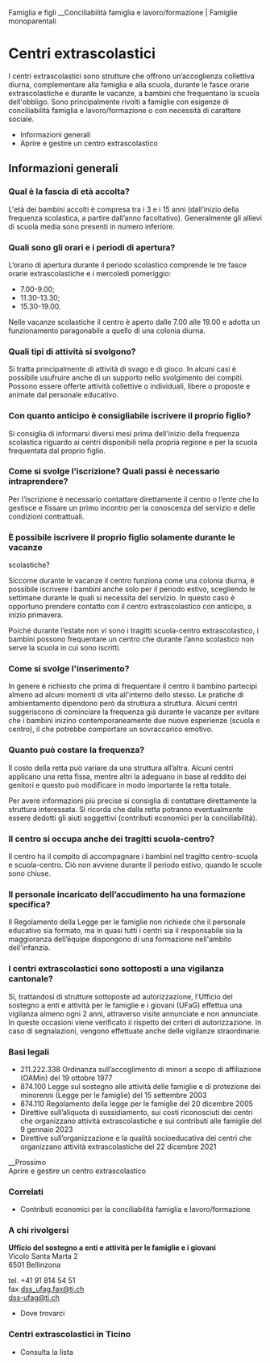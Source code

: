 Famiglia e figli __Conciliabilità famiglia e lavoro/formazione | Famiglie
monoparentali  

#  Centri extrascolastici

I centri extrascolastici sono strutture che offrono un’accoglienza collettiva
diurna, complementare alla famiglia e alla scuola, durante le fasce orarie
extrascolastiche e durante le vacanze, a bambini che frequentano la scuola
dell'obbligo. Sono principalmente rivolti a famiglie con esigenze di
conciliabilità famiglia e lavoro/formazione o con necessità di carattere
sociale.

  * Informazioni generali
  * Aprire e gestire un centro extrascolastico

##  Informazioni generali

### Qual è la fascia di età accolta?

L'età dei bambini accolti è compresa tra i 3 e i 15 anni (dall’inizio della
frequenza scolastica, a partire dall’anno facoltativo). Generalmente gli
allievi di scuola media sono presenti in numero inferiore.

### Quali sono gli orari e i periodi di apertura?

L’orario di apertura durante il periodo scolastico comprende le tre fasce
orarie extrascolastiche e i mercoledì pomeriggio:

  * 7.00-9.00;
  * 11.30-13.30;
  * 15.30-19.00. 

Nelle vacanze scolastiche il centro è aperto dalle 7.00 alle 19.00 e adotta un
funzionamento paragonabile a quello di una colonia diurna.

### Quali tipi di attività si svolgono?

Si tratta principalmente di attività di svago e di gioco. In alcuni casi è
possibile usufruire anche di un supporto nello svolgimento dei compiti.
Possono essere offerte attività collettive o individuali, libere o proposte e
animate dal personale educativo.

### Con quanto anticipo è consigliabile iscrivere il proprio figlio?

Si consiglia di informarsi diversi mesi prima dell'inizio della frequenza
scolastica riguardo ai centri disponibili nella propria regione e per la
scuola frequentata dal proprio figlio.

### Come si svolge l’iscrizione? Quali passi è necessario intraprendere?

Per l’iscrizione è necessario contattare direttamente il centro o l’ente che
lo gestisce e fissare un primo incontro per la conoscenza del servizio e delle
condizioni contrattuali.

### È possibile iscrivere il proprio figlio solamente durante le vacanze
scolastiche?

Siccome durante le vacanze il centro funziona come una colonia diurna, è
possibile iscrivere i bambini anche solo per il periodo estivo, scegliendo le
settimane durante le quali si necessita del servizio. In questo caso è
opportuno prendere contatto con il centro extrascolastico con anticipo, a
inizio primavera.

Poiché durante l’estate non vi sono i tragitti scuola-centro extrascolastico,
i bambini possono frequentare un centro che durante l’anno scolastico non
serve la scuola in cui sono iscritti.

### Come si svolge l'inserimento?

In genere è richiesto che prima di frequentare il centro il bambino partecipi
almeno ad alcuni momenti di vita all'interno dello stesso. Le pratiche di
ambientamento dipendono però da struttura a struttura. Alcuni centri
suggeriscono di cominciare la frequenza già durante le vacanze per evitare che
i bambini inizino contemporaneamente due nuove esperienze (scuola e centro),
il che potrebbe comportare un sovraccarico emotivo.

### Quanto può costare la frequenza?

Il costo della retta può variare da una struttura all’altra. Alcuni centri
applicano una retta fissa, mentre altri la adeguano in base al reddito dei
genitori e questo può modificare in modo importante la retta totale.

Per avere informazioni più precise si consiglia di contattare direttamente la
struttura interessata. Si ricorda che dalla retta potranno eventualmente
essere dedotti gli aiuti soggettivi (contributi economici per la
conciliabilità).

### Il centro si occupa anche dei tragitti scuola-centro?

Il centro ha il compito di accompagnare i bambini nel tragitto centro-scuola e
scuola-centro. Ciò non avviene durante il periodo estivo, quando le scuole
sono chiuse.

### Il personale incaricato dell’accudimento ha una formazione specifica?

Il Regolamento della Legge per le famiglie non richiede che il personale
educativo sia formato, ma in quasi tutti i centri sia il responsabile sia la
maggioranza dell’équipe dispongono di una formazione nell'ambito
dell’infanzia.

### I centri extrascolastici sono sottoposti a una vigilanza cantonale?

Sì, trattandosi di strutture sottoposte ad autorizzazione, l’Ufficio del
sostegno a enti e attività per le famiglie e i giovani (UFaG) effettua una
vigilanza almeno ogni 2 anni, attraverso visite annunciate e non annunciate.
In queste occasioni viene verificato il rispetto dei criteri di
autorizzazione. In caso di segnalazioni, vengono effettuate anche delle
vigilanze straordinarie.

### Basi legali

  * 211.222.338 Ordinanza sull’accoglimento di minori a scopo di affiliazione (OAMin) del 19 ottobre 1977
  * 874.100 Legge sul sostegno alle attività delle famiglie e di protezione dei minorenni (Legge per le famiglie) del 15 settembre 2003
  * 874.110 Regolamento della legge per le famiglie del 20 dicembre 2005
  * Direttive sull’aliquota di sussidiamento, sui costi riconosciuti dei centri che organizzano attività extrascolastiche e sui contributi alle famiglie del 9 gennaio 2023
  * Direttive sull’organizzazione e la qualità socioeducativa dei centri che organizzano attività extrascolastiche del 22 dicembre 2021

__Prossimo  
Aprire e gestire un centro extrascolastico

### Correlati

  * Contributi economici per la conciliabilità famiglia e lavoro/formazione

### A chi rivolgersi

**Ufficio del sostegno a enti e attività per le famiglie e i giovani**  
Vicolo Santa Marta 2  
6501 Bellinzona

tel. +41 91 814 54 51  
fax dss_ufag.fax@ti.ch  
dss-ufag@ti.ch

  * Dove trovarci

### Centri extrascolastici in Ticino

  * Consulta la lista

